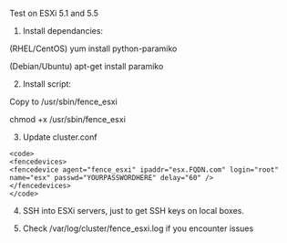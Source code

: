 Test on ESXi 5.1 and 5.5

1. Install dependancies:

(RHEL/CentOS)
yum install python-paramiko

(Debian/Ubuntu)
apt-get install paramiko

2. Install script:

Copy to /usr/sbin/fence_esxi 

chmod +x /usr/sbin/fence_esxi 

3. Update cluster.conf

```
<code>
<fencedevices>
<fencedevice agent="fence_esxi" ipaddr="esx.FQDN.com" login="root" name="esx" passwd="YOURPASSWORDHERE" delay="60" />
</fencedevices>
</code>
```

4. SSH into ESXi servers, just to get SSH keys on local boxes. 

5. Check /var/log/cluster/fence_esxi.log if you encounter issues
